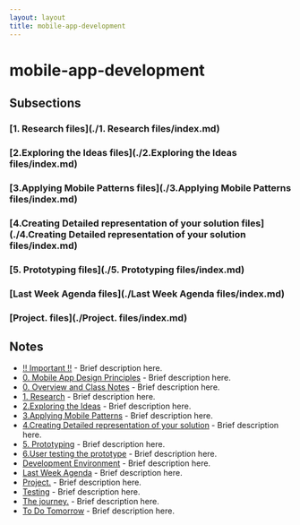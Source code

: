```yaml
---
layout: layout
title: mobile-app-development
---
```


# mobile-app-development

## Subsections

### [1. Research files](./1. Research files/index.md)

### [2.Exploring the Ideas files](./2.Exploring the Ideas files/index.md)

### [3.Applying Mobile Patterns files](./3.Applying Mobile Patterns files/index.md)

### [4.Creating Detailed representation of your solution files](./4.Creating Detailed representation of your solution files/index.md)

### [5. Prototyping files](./5. Prototyping files/index.md)

### [Last Week Agenda files](./Last Week Agenda files/index.md)

### [Project. files](./Project. files/index.md)

## Notes

- [!! Important !!](!!%20Important%20!!.html) - Brief description here.
- [0. Mobile App Design Principles](0.%20Mobile%20App%20Design%20Principles.html) - Brief description here.
- [0. Overview and Class Notes](0.%20Overview%20and%20Class%20Notes.html) - Brief description here.
- [1. Research](1.%20Research.html) - Brief description here.
- [2.Exploring the Ideas](2.Exploring%20the%20Ideas.html) - Brief description here.
- [3.Applying Mobile Patterns](3.Applying%20Mobile%20Patterns.html) - Brief description here.
- [4.Creating Detailed representation of your solution](4.Creating%20Detailed%20representation%20of%20your%20solution.html) - Brief description here.
- [5. Prototyping](5.%20Prototyping.html) - Brief description here.
- [6.User testing the prototype](6.User%20testing%20the%20prototype.html) - Brief description here.
- [Development Environment](Development%20Environment.html) - Brief description here.
- [Last Week Agenda](Last%20Week%20Agenda.html) - Brief description here.
- [Project.](Project..html) - Brief description here.
- [Testing](Testing.html) - Brief description here.
- [The journey.](The%20journey..html) - Brief description here.
- [To Do Tomorrow](To%20Do%20Tomorrow.html) - Brief description here.

